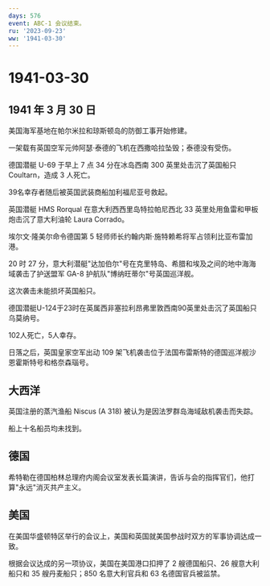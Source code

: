 ```yaml
---
days: 576
event: ABC-1 会议结束。
ru: '2023-09-23'
ww: '1941-03-30'
---
```


# 1941-03-30

## 1941 年 3 月 30 日

美国海军基地在帕尔米拉和琼斯顿岛的防御工事开始修建。

一架载有英国空军元帅阿瑟·泰德的飞机在西撒哈拉坠毁；泰德没有受伤。

德国潜艇 U-69 于早上 7 点 34 分在冰岛西南 300 英里处击沉了英国船只
Coultarn，造成 3 人死亡。

39名幸存者随后被英国武装商船加利福尼亚号救起。

英国潜艇 HMS Rorqual 在意大利西西里岛特拉帕尼西北 33
英里处用鱼雷和甲板炮击沉了意大利油轮 Laura Corrado。

埃尔文·隆美尔命令德国第 5
轻师师长约翰内斯·施特赖希将军占领利比亚布雷加港。

20 时 27
分，意大利潜艇"达加伯尔"号在克里特岛、希腊和埃及之间的地中海海域袭击了护送盟军
GA-8 护航队"博纳旺蒂尔"号英国巡洋舰。

这次袭击未能损坏英国船只。

德国潜艇U-124于23时在英属西非塞拉利昂弗里敦西南90英里处击沉了英国船只乌莫纳号。

102人死亡，5人幸存。

日落之后，英国皇家空军出动 109
架飞机袭击位于法国布雷斯特的德国巡洋舰沙恩霍斯特号和格奈森瑙号。

## 大西洋

英国注册的蒸汽渔船 Niscus (A 318) 被认为是因法罗群岛海域敌机袭击而失踪。

船上十名船员均未找到。

## 德国

希特勒在德国柏林总理府内阁会议室发表长篇演讲，告诉与会的指挥官们，他打算"永远"消灭共产主义。

## 美国

在美国华盛顿特区举行的会议上，美国和英国就美国参战时双方的军事协调达成一致。

根据会议达成的另一项协议，美国在美国港口扣押了 2 艘德国船只、26
艘意大利船只和 35 艘丹麦船只；850 名意大利官兵和 63 名德国官兵被监禁。